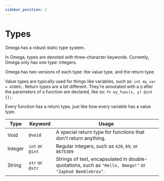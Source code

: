 ```yaml
---
sidebar_position: 2
---
```


# Types

Omega has a robust static type system.

In Omega, types are denoted with three-character keywords. Currently, Omega only has one type: integers.

Omega has two versions of each type: the value type, and the return type.

Value types are typically used for things like variables, such as: `int my_var = 42069;`. Return types are a bit different. They're annotated with a `@` after the parameters of a function are declared, like so: `fn my_func(x, y) @int {};`.

Every function has a return type, just like how every variable has a value type.

| Type | Keyword | Usage |
|------|---------|-------|
| Void | `@void` | A special return type for functions that don't return anything. |
| Integer | `int` or `@int`  | Regular integers, such as `420`, `69`, or `8675309` |
| String | `str` or `@str`  | Strings of text, encapsulated in double-quotations, such as `"Hello, Omega!"` or `"Zaphod Beeblebrox"`. |
